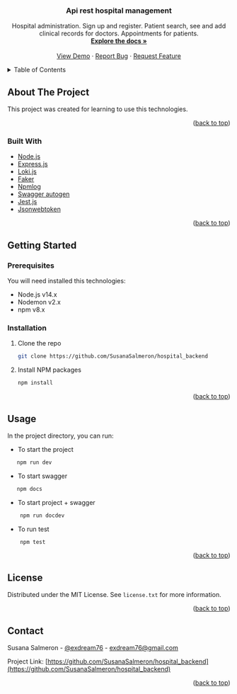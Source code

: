 <div align="center">
<h3 align="center">Api rest hospital management</h3>
<p align="center">
    Hospital administration. Sign up and register. Patient search, see and add clinical records for doctors. Appointments for patients.
    <br />
    <a href="https://github.com/SusanaSalmeron/hospital_backend"><strong>Explore the docs »</strong></a>
    <br />
    <br />
    <a href="https://github.com/SusanaSalmeron/hospital_backend">View Demo</a>
    ·
    <a href="https://github.com/SusanaSalmeron/hospital_backend/issues">Report Bug</a>
    ·
    <a href="https://github.com/SusanaSalmeron/hospital_backend/issues">Request Feature</a>
  </p>
</div>
<details>
  <summary>Table of Contents</summary>
  <ol>
    <li>
      <a href="#about-the-project">About The Project</a>
      <ul>
        <li><a href="#built-with">Built With</a></li>
      </ul>
    </li>
    <li>
      <a href="#getting-started">Getting Started</a>
      <ul>
        <li><a href="#prerequisites">Prerequisites</a></li>
        <li><a href="#installation">Installation</a></li>
      </ul>
    </li>
    <li><a href="#usage">Usage</a></li>
    <li><a href="#license">License</a></li>
    <li><a href="#contact">Contact</a></li>
    <li><a href="#acknowledgments">Acknowledgments</a></li>
  </ol>
</details>

## About The Project

This project was created for learning to use this technologies.

<p align="right">(<a href="#top">back to top</a>)</p>

### Built With

* [Node.js](https://nodejs.org/en/)
* [Express.js](https://expressjs.com/)
* [Loki.js](http://techfort.github.io/LokiJS/)
* [Faker](https://www.npmjs.com/package/faker)
* [Npmlog](https://github.com/npm/npmlog#readme)
* [Swagger autogen](https://github.com/davibaltar/swagger-autogen#readmehttps://svelte.dev/)
* [Jest.js](https://jestjs.io/)
* [Jsonwebtoken](https://github.com/auth0/node-jsonwebtoken#readme)


<p align="right">(<a href="#top">back to top</a>)</p>

## Getting Started

### Prerequisites
You will need installed this technologies:

* Node.js v14.x
* Nodemon v2.x
* npm v8.x
  
### Installation


1. Clone the repo
   ```sh
   git clone https://github.com/SusanaSalmeron/hospital_backend
   ```
2. Install NPM packages
   ```sh
   npm install
   ```

<p align="right">(<a href="#top">back to top</a>)</p>

## Usage
In the project directory, you can run:
* To start the project
```sh
   npm run dev
```

* To start swagger
```sh
   npm docs
```

* To start project + swagger
```sh
    npm run docdev
```

* To run test
```sh
    npm test
```

<p align="right">(<a href="#top">back to top</a>)</p>

## License

Distributed under the MIT License. See `license.txt` for more information.

<p align="right">(<a href="#top">back to top</a>)</p>

## Contact

Susana Salmeron - [@exdream76](https://twitter.com/ExDream76) - exdream76@gmail.com

Project Link: [https://github.com/SusanaSalmeron/hospital_backend](https://github.com/SusanaSalmeron/hospital_backend)

<p align="right">(<a href="#top">back to top</a>)</p>